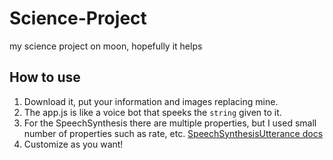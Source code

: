 # Science-Project
 my science project on moon, hopefully it helps

## How to use
1. Download it, put your information and images replacing mine.
2. The app.js is like a voice bot that speeks the `string` given to it.
3. For the SpeechSynthesis there are multiple properties, but I used small number of properties such as rate, etc. [SpeechSynthesisUtterance docs](https://developer.mozilla.org/en-US/docs/Web/API/SpeechSynthesisUtterance)
4. Customize as you want!

